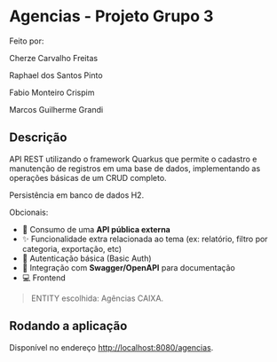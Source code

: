 # Agencias - Projeto Grupo 3

Feito por:

  Cherze Carvalho Freitas

  Raphael dos Santos Pinto
  
  Fabio Monteiro Crispim
  
  Marcos Guilherme Grandi

## Descrição

API REST utilizando o framework Quarkus que permite o cadastro e manutenção de registros em uma base de dados, implementando as operações básicas de um CRUD completo.

Persistência em banco de dados H2.

Obcionais:
  - 🔄 Consumo de uma **API pública externa**
  - ✨ Funcionalidade extra relacionada ao tema (ex: relatório, filtro por categoria, exportação, etc)
  - 🔐 Autenticação básica (Basic Auth)
  - 📃 Integração com **Swagger/OpenAPI** para documentação
  - 💻 Frontend

> ENTITY escolhida: Agências CAIXA. 

## Rodando a aplicação

Disponível no endereço <http://localhost:8080/agencias>.


